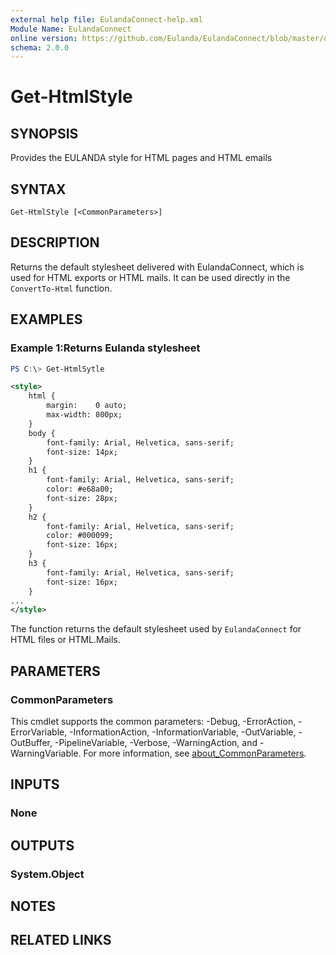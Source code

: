 ```yaml
---
external help file: EulandaConnect-help.xml
Module Name: EulandaConnect
online version: https://github.com/Eulanda/EulandaConnect/blob/master/docs/Get-HtmlStyle.md
schema: 2.0.0
---
```


# Get-HtmlStyle

## SYNOPSIS
Provides the EULANDA style for HTML pages and HTML emails

## SYNTAX

```
Get-HtmlStyle [<CommonParameters>]
```

## DESCRIPTION
Returns the default stylesheet delivered with EulandaConnect, which is used for HTML exports or HTML mails. It can be used directly in the `ConvertTo-Html` function.

## EXAMPLES

### Example 1:Returns  Eulanda stylesheet
```powershell
PS C:\> Get-HtmlSytle
```

```Xml
<style>
    html {
        margin:    0 auto;
        max-width: 800px;
    }
    body {
        font-family: Arial, Helvetica, sans-serif;
        font-size: 14px;
    }
    h1 {
        font-family: Arial, Helvetica, sans-serif;
        color: #e68a00;
        font-size: 28px;
    }
    h2 {
        font-family: Arial, Helvetica, sans-serif;
        color: #000099;
        font-size: 16px;
    }
    h3 {
        font-family: Arial, Helvetica, sans-serif;
        font-size: 16px;
    }
...
</style>
```

The function returns the default stylesheet used by `EulandaConnect` for HTML files or HTML.Mails.

## PARAMETERS

### CommonParameters
This cmdlet supports the common parameters: -Debug, -ErrorAction, -ErrorVariable, -InformationAction, -InformationVariable, -OutVariable, -OutBuffer, -PipelineVariable, -Verbose, -WarningAction, and -WarningVariable. For more information, see [about_CommonParameters](http://go.microsoft.com/fwlink/?LinkID=113216).

## INPUTS

### None

## OUTPUTS

### System.Object
## NOTES

## RELATED LINKS
